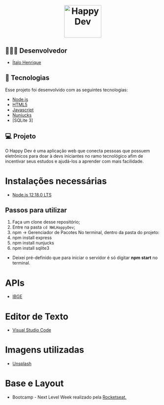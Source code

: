 <h1 align="center">
    <img alt="HappyDev" title="#HappyDev" src="./public/assets/icons/logogithub.svg" width="120px" height="105px" Happy Dev/>
</h1>




## 👨🏼‍💻 Desenvolvedor 

- [Ítalo Henrique](https://www.linkedin.com/in/italo-tech/)

## :rocket: Tecnologias

Esse projeto foi desenvolvido com as seguintes tecnologias:

- [Node.js](https://nodejs.org/en/)
- [HTML5](https://developer.mozilla.org/pt-BR/docs/Web/HTML/HTML5)
- [Javascript](https://www.javascript.com/)
- [Nunjucks](https://www.npmjs.com/package/nunjucks)
- [SQLite 3]

## 💻 Projeto

O Happy Dev é uma aplicação web que conecta pessoas que possuem eletrônicos para doar à devs iniciantes no ramo tecnológico afim de incentivar seus estudos e ajudá-los a aprender com mais facilidade.

# Instalações necessárias

* <a href="https://nodejs.org/en/download/">Node.js 12.18.0 LTS</a>

## Passos para utilizar 
1. Faça um clone desse repositório;
2. Entre na pasta `cd NWLHappyDev`;
3. npm -> Gerenciador de Pacotes
No terminal, dentro da pasta do projeto:
4. npm install express
5. npm install nunjucks
6. npm install sqlite3

- Deixei pré-definido que para iniciar o servidor é só digitar <b>npm start</b> no terminal.


# APIs

* <a href = "https://servicodados.ibge.gov.br/api/docs/localidades?versao=1#api-UFs-estadosGet"> IBGE </a>


# Editor de Texto

* <a href = "https://code.visualstudio.com/"> Visual Studio Code </a>

# Imagens utilizadas

* <a href = "https://unsplash.com/"> Unsplash </a>

# Base e Layout 

* Bootcamp - Next Level Week realizado pela  <a href = "https://rocketseat.com.br/" > Rocketseat. </a>
